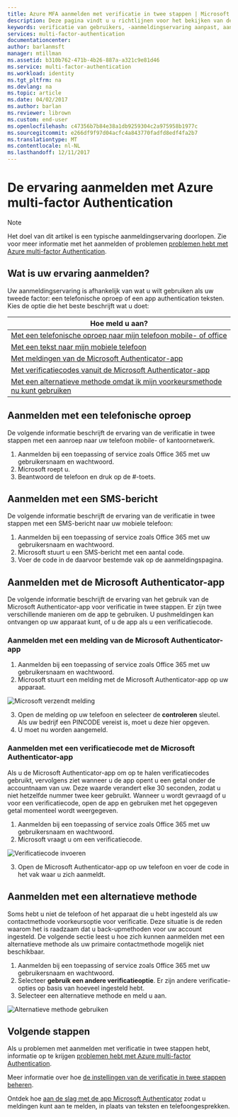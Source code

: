 ```yaml
---
title: Azure MFA aanmelden met verificatie in twee stappen | Microsoft Docs
description: Deze pagina vindt u u richtlijnen voor het bekijken van de verschillende aanmelden methoden beschikbaar met Azure MFA.
keywords: verificatie van gebruikers, -aanmeldingservaring aanpast, aanmelden met een mobiele telefoon, aanmelden met een telefoon (werk)
services: multi-factor-authentication
documentationcenter: 
author: barlanmsft
manager: mtillman
ms.assetid: b310b762-471b-4b26-887a-a321c9e81d46
ms.service: multi-factor-authentication
ms.workload: identity
ms.tgt_pltfrm: na
ms.devlang: na
ms.topic: article
ms.date: 04/02/2017
ms.author: barlan
ms.reviewer: librown
ms.custom: end-user
ms.openlocfilehash: c47356b7b84e38a1db9259304c2a975958b1977c
ms.sourcegitcommit: e266df9f97d04acfc4a843770fadfd8edf4fa2b7
ms.translationtype: MT
ms.contentlocale: nl-NL
ms.lasthandoff: 12/11/2017
---
```

# <a name="the-sign-in-experience-with-azure-multi-factor-authentication"></a>De ervaring aanmelden met Azure multi-factor Authentication
> [!NOTE]
> Het doel van dit artikel is een typische aanmeldingservaring doorlopen. Zie voor meer informatie met het aanmelden of problemen [problemen hebt met Azure multi-factor Authentication](multi-factor-authentication-end-user-troubleshoot.md).

## <a name="what-will-your-sign-in-experience-be"></a>Wat is uw ervaring aanmelden?
Uw aanmeldingservaring is afhankelijk van wat u wilt gebruiken als uw tweede factor: een telefonische oproep of een app authentication teksten. Kies de optie die het beste beschrijft wat u doet:

| Hoe meld u aan? |
| --- |
| [Met een telefonische oproep naar mijn telefoon mobile- of office](#signing-in-with-a-phone-call) |
| [Met een tekst naar mijn mobiele telefoon](#signing-in-with-a-text-message)
| [Met meldingen van de Microsoft Authenticator-app](#signing-in-with-the-microsoft-authenticator-app-using-notification) |
| [Met verificatiecodes vanuit de Microsoft Authenticator-app](#signing-in-with-the-microsoft-authenticator-app-using-verification-code) |
| [Met een alternatieve methode omdat ik mijn voorkeursmethode nu kunt gebruiken](#signing-in-with-an-alternate-method) |

## <a name="signing-in-with-a-phone-call"></a>Aanmelden met een telefonische oproep
De volgende informatie beschrijft de ervaring van de verificatie in twee stappen met een aanroep naar uw telefoon mobile- of kantoornetwerk.

1. Aanmelden bij een toepassing of service zoals Office 365 met uw gebruikersnaam en wachtwoord.  
2. Microsoft roept u.  
3. Beantwoord de telefoon en druk op de #-toets.  

## <a name="signing-in-with-a-text-message"></a>Aanmelden met een SMS-bericht
De volgende informatie beschrijft de ervaring van de verificatie in twee stappen met een SMS-bericht naar uw mobiele telefoon:

1. Aanmelden bij een toepassing of service zoals Office 365 met uw gebruikersnaam en wachtwoord.
2. Microsoft stuurt u een SMS-bericht met een aantal code.
3. Voer de code in de daarvoor bestemde vak op de aanmeldingspagina.

## <a name="signing-in-with-the-microsoft-authenticator-app"></a>Aanmelden met de Microsoft Authenticator-app
De volgende informatie beschrijft de ervaring van het gebruik van de Microsoft Authenticator-app voor verificatie in twee stappen. Er zijn twee verschillende manieren om de app te gebruiken. U pushmeldingen kan ontvangen op uw apparaat kunt, of u de app als u een verificatiecode.

### <a name="to-sign-in-with-a-notification-from-the-microsoft-authenticator-app"></a>Aanmelden met een melding van de Microsoft Authenticator-app
1. Aanmelden bij een toepassing of service zoals Office 365 met uw gebruikersnaam en wachtwoord.
2. Microsoft stuurt een melding met de Microsoft Authenticator-app op uw apparaat.

  ![Microsoft verzendt melding](./media/multi-factor-authentication-end-user-signin/notify.png)

3. Open de melding op uw telefoon en selecteer de **controleren** sleutel. Als uw bedrijf een PINCODE vereist is, moet u deze hier opgeven.
4. U moet nu worden aangemeld.

### <a name="to-sign-in-using-a-verification-code-with-the-microsoft-authenticator-app"></a>Aanmelden met een verificatiecode met de Microsoft Authenticator-app

Als u de Microsoft Authenticator-app om op te halen verificatiecodes gebruikt, vervolgens ziet wanneer u de app opent u een getal onder de accountnaam van uw. Deze waarde verandert elke 30 seconden, zodat u niet hetzelfde nummer twee keer gebruikt. Wanneer u wordt gevraagd of u voor een verificatiecode, open de app en gebruiken met het opgegeven getal momenteel wordt weergegeven.

1. Aanmelden bij een toepassing of service zoals Office 365 met uw gebruikersnaam en wachtwoord.
2. Microsoft vraagt u om een verificatiecode.

  ![Verificatiecode invoeren](./media/multi-factor-authentication-end-user-signin/verify3.png)

3. Open de Microsoft Authenticator-app op uw telefoon en voer de code in het vak waar u zich aanmeldt.

## <a name="signing-in-with-an-alternate-method"></a>Aanmelden met een alternatieve methode
Soms hebt u niet de telefoon of het apparaat die u hebt ingesteld als uw contactmethode voorkeursoptie voor verificatie. Deze situatie is de reden waarom het is raadzaam dat u back-upmethoden voor uw account ingesteld. De volgende sectie leest u hoe zich kunnen aanmelden met een alternatieve methode als uw primaire contactmethode mogelijk niet beschikbaar.

1. Aanmelden bij een toepassing of service zoals Office 365 met uw gebruikersnaam en wachtwoord.
2. Selecteer **gebruik een andere verificatieoptie**. Er zijn andere verificatie-opties op basis van hoeveel ingesteld hebt.
3. Selecteer een alternatieve methode en meld u aan.

  ![Alternatieve methode gebruiken](./media/multi-factor-authentication-end-user-signin/alt.png)

## <a name="next-steps"></a>Volgende stappen

Als u problemen met aanmelden met verificatie in twee stappen hebt, informatie op te krijgen [problemen hebt met Azure multi-factor Authentication](multi-factor-authentication-end-user-troubleshoot.md).

Meer informatie over hoe [de instellingen van de verificatie in twee stappen beheren](multi-factor-authentication-end-user-manage-settings.md).

Ontdek hoe [aan de slag met de app Microsoft Authenticator](microsoft-authenticator-app-how-to.md) zodat u meldingen kunt aan te melden, in plaats van teksten en telefoongesprekken.
